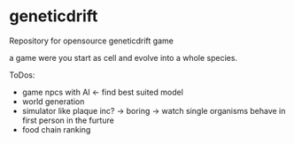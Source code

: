 # geneticdrift
Repository for opensource geneticdrift game

a game were you start as cell and evolve into a whole species.

ToDos:

* game npcs with AI <- find best suited model
* world generation
* simulator like plaque inc? -> boring -> watch single organisms behave in first person in the furture
* food chain ranking

